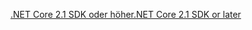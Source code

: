 [<span data-ttu-id="8a9c6-101">.NET Core 2.1 SDK oder höher</span><span class="sxs-lookup"><span data-stu-id="8a9c6-101">.NET Core 2.1 SDK or later</span></span>](https://dotnet.microsoft.com/download/dotnet-core)
